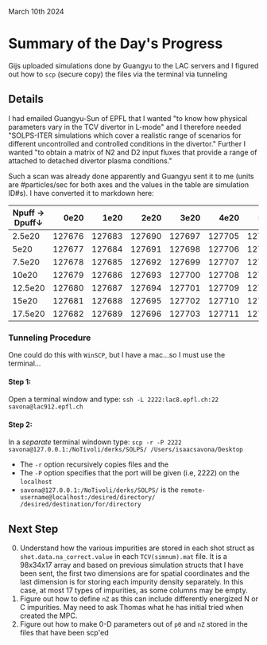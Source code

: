 March 10th 2024

# Summary of the Day's Progress
Gijs uploaded simulations done by Guangyu to the LAC servers and I figured out
how to `scp` (secure copy) the files via the terminal via tunneling

## Details
I had emailed Guangyu-Sun of EPFL that I wanted "to know how physical parameters vary in the TCV divertor in L-mode" and I therefore needed "SOLPS-ITER simulations which cover a realistic range of scenarios for different uncontrolled and controlled conditions in the divertor." Further I wanted "to obtain a matrix of N2 and D2 input fluxes that provide a range of attached to detached divertor plasma conditions."

Such a scan was already done apparently and Guangyu sent it to me (units are #particles/sec for both axes and the values in the table are simulation ID#s). I have converted it to markdown here:

| Npuff → Dpuff↓ |  0e20 |  1e20 |  2e20 |  3e20 |  4e20 |  5e20 |  8e20 | 12e20 |
|-------|-------:|-------:|-------:|-------:|-------:|-------:|-------:|-------:|
| 2.5e20 | 127676 | 127683 | 127690 | 127697 | 127705 | 127712 | 127719 | 127726 |
| 5e20  | 127677 | 127684 | 127691 | 127698 | 127706 | 127713 | 127720 | 127727 |
| 7.5e20 | 127678 | 127685 | 127692 | 127699 | 127707 | 127714 | 127721 | 127728 |
| 10e20 | 127679 | 127686 | 127693 | 127700 | 127708 | 127715 | 127722 | 127729 |
| 12.5e20 | 127680 | 127687 | 127694 | 127701 | 127709 | 127716 | 127723 | 127730 |
| 15e20 | 127681 | 127688 | 127695 | 127702 | 127710 | 127717 | 127724 | 127731 |
| 17.5e20 | 127682 | 127689 | 127696 | 127703 | 127711 | 127718 | 127725 |  |

### Tunneling Procedure
One could do this with `WinSCP`, but I have a mac...so I must use the terminal...

#### Step 1:
Open a terminal window and type:
`ssh -L 2222:lac8.epfl.ch:22 savona@lac912.epfl.ch`

#### Step 2:
In a *separate* terminal windown type:
`scp -r -P 2222 savona@127.0.0.1:/NoTivoli/derks/SOLPS/ /Users/isaacsavona/Desktop`
- The `-r` option recursively copies files and the
- The `-P` option specifies that the port will be given (i.e, 2222) on the `localhost`
- `savona@127.0.0.1:/NoTivoli/derks/SOLPS/` is the `remote-username@localhost:/desired/directory/ /desired/destination/for/directory`

## Next Step
0. Understand how the various impurities are stored in each shot struct as `shot.data.na_correct.value` in each `TCV(simnum).mat` file. It is a 98x34x17 array and based on previous simulation structs that I have been sent, the first two dimensions are for spatial coordinates and the last dimension is for storing each impurity density separately. In this case, at most 17 types of impurities, as some columns may be empty.
1. Figure out how to define `nZ` as this can include differently energized N or C impurities. May need to ask Thomas what he has initial tried when created the MPC.
2. Figure out how to make 0-D parameters out of `p0` and `nZ` stored in the files that have been scp'ed